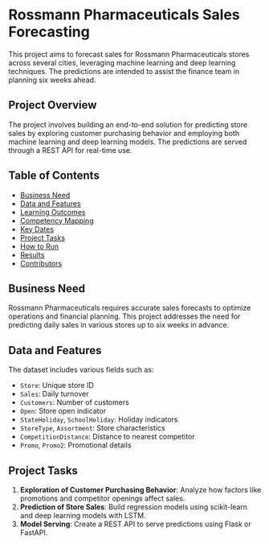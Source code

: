 # Rossmann Pharmaceuticals Sales Forecasting

This project aims to forecast sales for Rossmann Pharmaceuticals stores across several cities, leveraging machine learning and deep learning techniques. The predictions are intended to assist the finance team in planning six weeks ahead.

## Project Overview

The project involves building an end-to-end solution for predicting store sales by exploring customer purchasing behavior and employing both machine learning and deep learning models. The predictions are served through a REST API for real-time use.

## Table of Contents

- [Business Need](#business-need)
- [Data and Features](#data-and-features)
- [Learning Outcomes](#learning-outcomes)
- [Competency Mapping](#competency-mapping)
- [Key Dates](#key-dates)
- [Project Tasks](#project-tasks)
- [How to Run](#how-to-run)
- [Results](#results)
- [Contributors](#contributors)

## Business Need

Rossmann Pharmaceuticals requires accurate sales forecasts to optimize operations and financial planning. This project addresses the need for predicting daily sales in various stores up to six weeks in advance.

## Data and Features

The dataset includes various fields such as:

- `Store`: Unique store ID
- `Sales`: Daily turnover
- `Customers`: Number of customers
- `Open`: Store open indicator
- `StateHoliday`, `SchoolHoliday`: Holiday indicators
- `StoreType`, `Assortment`: Store characteristics
- `CompetitionDistance`: Distance to nearest competitor
- `Promo`, `Promo2`: Promotional details

## Project Tasks

1. **Exploration of Customer Purchasing Behavior**: Analyze how factors like promotions and competitor openings affect sales.
2. **Prediction of Store Sales**: Build regression models using scikit-learn and deep learning models with LSTM.
3. **Model Serving**: Create a REST API to serve predictions using Flask or FastAPI.